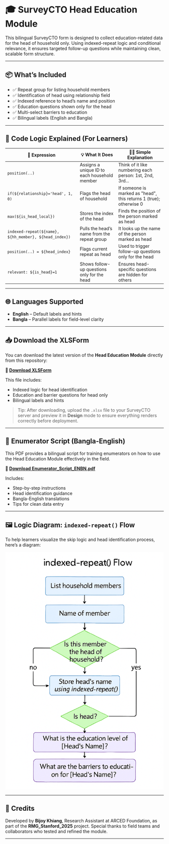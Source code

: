# 🎓 SurveyCTO Head Education Module

This bilingual SurveyCTO form is designed to collect education-related data for the head of household only. Using indexed-repeat logic and conditional relevance, it ensures targeted follow-up questions while maintaining clean, scalable form structure.

---

## 📦 What’s Included

- ✅ Repeat group for listing household members
- ✅ Identification of head using relationship field
- ✅ Indexed reference to head’s name and position
- ✅ Education questions shown only for the head
- ✅ Multi-select barriers to education
- ✅ Bilingual labels (English and Bangla)

---

## 🧠 Code Logic Explained (For Learners)

| 🔧 Expression | 💡 What It Does | 🧑‍🏫 Simple Explanation |
|--------------|----------------|-------------------------|
| `position(..)` | Assigns a unique ID to each household member | Think of it like numbering each person: 1st, 2nd, 3rd... |
| `if(${relationship}='head', 1, 0)` | Flags the head of household | If someone is marked as "head", this returns 1 (true); otherwise 0 |
| `max(${is_head_local})` | Stores the index of the head | Finds the position of the person marked as head |
| `indexed-repeat(${name}, ${hh_member}, ${head_index})` | Pulls the head’s name from the repeat group | It looks up the name of the person marked as head |
| `position(..) = ${head_index}` | Flags current repeat as head | Used to trigger follow-up questions only for the head |
| `relevant: ${is_head}=1` | Shows follow-up questions only for the head | Ensures head-specific questions are hidden for others |

---

## 🌐 Languages Supported

- **English** – Default labels and hints  
- **Bangla** – Parallel labels for field-level clarity

---

## 📥 Download the XLSForm

You can download the latest version of the **Head Education Module** directly from this repository:

**🔗 [Download XLSForm](assets/SurveyCTO_Head_Education_Module.xlsx)**

This file includes:
- Indexed logic for head identification
- Education and barrier questions for head only
- Bilingual labels and hints

> Tip: After downloading, upload the `.xlsx` file to your SurveyCTO server and preview it in **Design** mode to ensure everything renders correctly before deployment.

---

## 📘 Enumerator Script (Bangla-English)

This PDF provides a bilingual script for training enumerators on how to use the Head Education Module effectively in the field.

**🔗 [Download Enumerator_Script_ENBN.pdf](Enumerator_Script_ENBN.pdf)**

Includes:
- Step-by-step instructions  
- Head identification guidance  
- Bangla-English translations  
- Tips for clean data entry

---

## 🖼️ Logic Diagram: `indexed-repeat()` Flow

To help learners visualize the skip logic and head identification process, here’s a diagram:

![Household Roster Logic Diagram](logic_diagram_indexed.png)

---

## 🙌 Credits

Developed by **Bijoy Khiang**, Research Assistant at ARCED Foundation, as part of the **RMG_Stanford_2025** project. Special thanks to field teams and collaborators who tested and refined the module.

---
